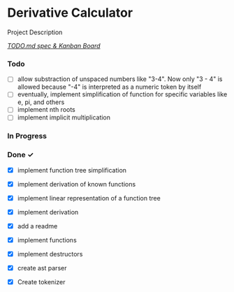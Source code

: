 # Derivative Calculator

Project Description

<em>[TODO.md spec & Kanban Board](https://bit.ly/3fCwKfM)</em>

### Todo

- [ ] allow substraction of unspaced numbers like "3-4". Now only "3 - 4" is allowed because "-4" is interpreted as a numeric token by itself  
- [ ] eventually, implement simplification of function for specific variables like e, pi, and others  
- [ ] implement nth roots  
- [ ] implement implicit multiplication  

### In Progress


### Done ✓

- [x] implement function tree simplification  
- [x] implement derivation of known functions  
- [x] implement linear representation of a function tree  
- [x] implement derivation  
- [x] add a readme  
- [x] implement functions  
- [x] implement destructors  
- [x] create ast parser  
- [x] Create tokenizer  

